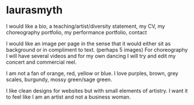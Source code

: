 # laurasmyth

I would like a bio, a teaching/artist/diversity statement, my CV, my choreography portfolio, my performance portfolio, contact

I would like an image per page in the sense that it would either sit as background or in compliment to text. (perhaps 5 images) For choreography I will have several videos and for my own dancing I will try and edit my concert and commercial reel. 

I am not a fan of orange, red, yellow or blue. I love purples, brown, grey scales, burgundy, mossy green/sage green.

I like clean designs for websites but with small elements of artistry. I want it to feel like I am an artist and not a business woman.